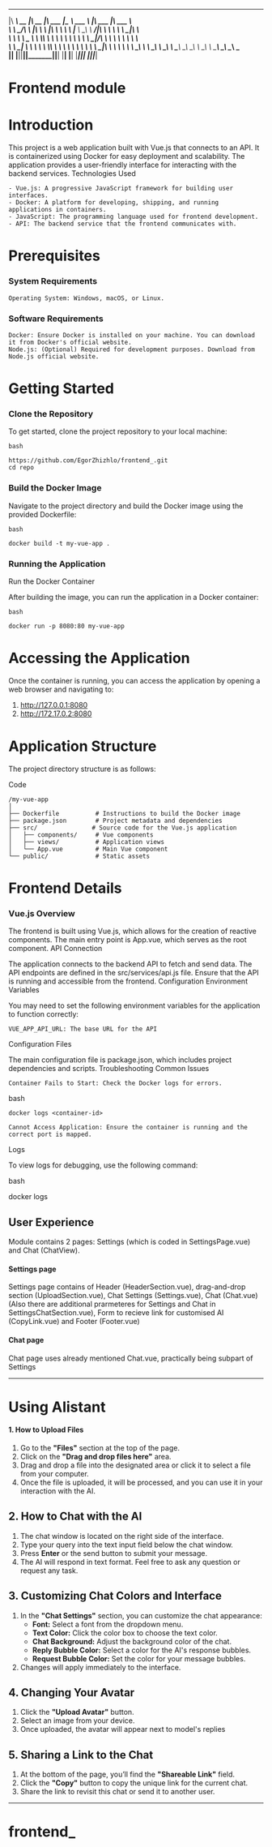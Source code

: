  ________ ________  ________  ________   _________  _______   ________   ________     
|\  _____\\   __  \|\   __  \|\   ___  \|\___   ___\\  ___ \ |\   ___  \|\   ___ \    
\ \  \__/\ \  \|\  \ \  \|\  \ \  \\ \  \|___ \  \_\ \   __/|\ \  \\ \  \ \  \_|\ \   
 \ \   __\\ \   _  _\ \  \\\  \ \  \\ \  \   \ \  \ \ \  \_|/_\ \  \\ \  \ \  \ \\ \  
  \ \  \_| \ \  \\  \\ \  \\\  \ \  \\ \  \   \ \  \ \ \  \_|\ \ \  \\ \  \ \  \_\\ \ 
   \ \__\   \ \__\\ _\\ \_______\ \__\\ \__\   \ \__\ \ \_______\ \__\\ \__\ \_______\
    \|__|    \|__|\|__|\|_______|\|__| \|__|    \|__|  \|_______|\|__| \|__|\|_______|
                                                                                      
                                                                                      
                                                                                      
# Frontend module

# Introduction

This project is a web application built with Vue.js that connects to an API. It is containerized using Docker for easy deployment and scalability. The application provides a user-friendly interface for interacting with the backend services.
Technologies Used

    - Vue.js: A progressive JavaScript framework for building user interfaces.
    - Docker: A platform for developing, shipping, and running applications in containers.
    - JavaScript: The programming language used for frontend development.
    - API: The backend service that the frontend communicates with.

# Prerequisites
### System Requirements

    Operating System: Windows, macOS, or Linux.

### Software Requirements

    Docker: Ensure Docker is installed on your machine. You can download it from Docker's official website.
    Node.js: (Optional) Required for development purposes. Download from Node.js official website.

# Getting Started
### Clone the Repository

To get started, clone the project repository to your local machine:

```
bash

https://github.com/EgorZhizhlo/frontend_.git
cd repo
```

### Build the Docker Image

Navigate to the project directory and build the Docker image using the provided Dockerfile:

```
bash

docker build -t my-vue-app .
```

### Running the Application
Run the Docker Container

After building the image, you can run the application in a Docker container:

```
bash

docker run -p 8080:80 my-vue-app
```

# Accessing the Application

Once the container is running, you can access the application by opening a web browser and navigating to:

1) http://127.0.0.1:8080
2) http://172.17.0.2:8080

# Application Structure

The project directory structure is as follows:

Code

```
/my-vue-app
│
├── Dockerfile          # Instructions to build the Docker image
├── package.json        # Project metadata and dependencies
├── src/               # Source code for the Vue.js application
│   ├── components/     # Vue components
│   ├── views/          # Application views
│   └── App.vue         # Main Vue component
└── public/             # Static assets
```

# Frontend Details
### Vue.js Overview

The frontend is built using Vue.js, which allows for the creation of reactive components. The main entry point is App.vue, which serves as the root component.
API Connection

The application connects to the backend API to fetch and send data. The API endpoints are defined in the src/services/api.js file. Ensure that the API is running and accessible from the frontend.
Configuration
Environment Variables

You may need to set the following environment variables for the application to function correctly:

    VUE_APP_API_URL: The base URL for the API

Configuration Files

The main configuration file is package.json, which includes project dependencies and scripts.
Troubleshooting
Common Issues

    Container Fails to Start: Check the Docker logs for errors.

bash

    docker logs <container-id>

    Cannot Access Application: Ensure the container is running and the correct port is mapped.

Logs

To view logs for debugging, use the following command:

bash

docker logs <container-id>

## User Experience

Module contains 2 pages: Settings (which is coded in SettingsPage.vue) and Chat (ChatView).

#### Settings page 

Settings page contains of Header (HeaderSection.vue), drag-and-drop section (UploadSection.vue), Chat Settings (Settings.vue), Chat (Chat.vue) (Also there are additional prarmeteres for Settings and Chat in SettingsChatSection.vue), Form to recieve link for customised AI (CopyLink.vue) and Footer (Footer.vue)

#### Chat page

Chat page uses already mentioned Chat.vue, practically being subpart of Settings

---

# Using AIistant

#### 1. **How to Upload Files**

1. Go to the **"Files"** section at the top of the page.
2. Click on the **"Drag and drop files here"** area.
3. Drag and drop a file into the designated area or click it to select a file from your computer.
4. Once the file is uploaded, it will be processed, and you can use it in your interaction with the AI.

## 2. **How to Chat with the AI**

1. The chat window is located on the right side of the interface.
2. Type your query into the text input field below the chat window.
3. Press **Enter** or the send button to submit your message.
4. The AI will respond in text format. Feel free to ask any question or request any task.

## 3. **Customizing Chat Colors and Interface**

1. In the **"Chat Settings"** section, you can customize the chat appearance:
   - **Font:** Select a font from the dropdown menu.
   - **Text Color:** Click the color box to choose the text color.
   - **Chat Background:** Adjust the background color of the chat.
   - **Reply Bubble Color:** Select a color for the AI's response bubbles.
   - **Request Bubble Color:** Set the color for your message bubbles.
2. Changes will apply immediately to the interface.

## 4. **Changing Your Avatar**

1. Click the **"Upload Avatar"** button.
2. Select an image from your device.
3. Once uploaded, the avatar will appear next to model's replies

## 5. **Sharing a Link to the Chat**

1. At the bottom of the page, you’ll find the **"Shareable Link"** field.
2. Click the **"Copy"** button to copy the unique link for the current chat.
3. Share the link to revisit this chat or send it to another user.

---

# frontend_
